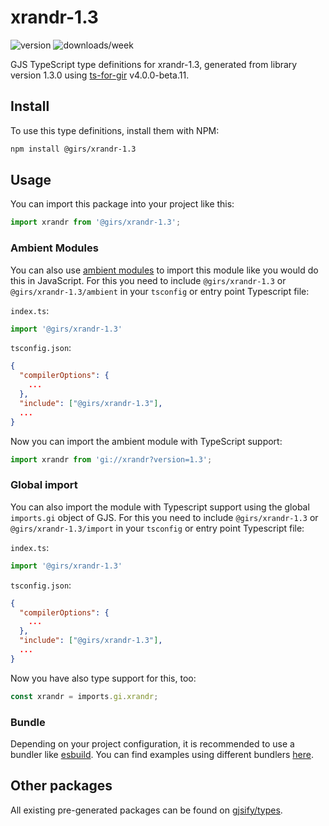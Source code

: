 
# xrandr-1.3

![version](https://img.shields.io/npm/v/@girs/xrandr-1.3)
![downloads/week](https://img.shields.io/npm/dw/@girs/xrandr-1.3)


GJS TypeScript type definitions for xrandr-1.3, generated from library version 1.3.0 using [ts-for-gir](https://github.com/gjsify/ts-for-gir) v4.0.0-beta.11.


## Install

To use this type definitions, install them with NPM:
```bash
npm install @girs/xrandr-1.3
```

## Usage

You can import this package into your project like this:
```ts
import xrandr from '@girs/xrandr-1.3';
```

### Ambient Modules

You can also use [ambient modules](https://github.com/gjsify/ts-for-gir/tree/main/packages/cli#ambient-modules) to import this module like you would do this in JavaScript.
For this you need to include `@girs/xrandr-1.3` or `@girs/xrandr-1.3/ambient` in your `tsconfig` or entry point Typescript file:

`index.ts`:
```ts
import '@girs/xrandr-1.3'
```

`tsconfig.json`:
```json
{
  "compilerOptions": {
    ...
  },
  "include": ["@girs/xrandr-1.3"],
  ...
}
```

Now you can import the ambient module with TypeScript support: 

```ts
import xrandr from 'gi://xrandr?version=1.3';
```

### Global import

You can also import the module with Typescript support using the global `imports.gi` object of GJS.
For this you need to include `@girs/xrandr-1.3` or `@girs/xrandr-1.3/import` in your `tsconfig` or entry point Typescript file:

`index.ts`:
```ts
import '@girs/xrandr-1.3'
```

`tsconfig.json`:
```json
{
  "compilerOptions": {
    ...
  },
  "include": ["@girs/xrandr-1.3"],
  ...
}
```

Now you have also type support for this, too:

```ts
const xrandr = imports.gi.xrandr;
```

### Bundle

Depending on your project configuration, it is recommended to use a bundler like [esbuild](https://esbuild.github.io/). You can find examples using different bundlers [here](https://github.com/gjsify/ts-for-gir/tree/main/examples).

## Other packages

All existing pre-generated packages can be found on [gjsify/types](https://github.com/gjsify/types).

